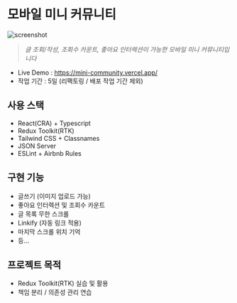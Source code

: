 # 모바일 미니 커뮤니티

![screenshot](https://user-images.githubusercontent.com/8604840/167301166-d16351bb-b6fa-492f-a1c5-c53f1f8927fa.png)
> _글 조회/작성, 조회수 카운트, 좋아요 인터렉션이 가능한 모바일 미니 커뮤니티입니다_
- Live Demo : https://mini-community.vercel.app/
- 작업 기간 : 5일 (리팩토링 / 배포 작업 기간 제외)

## 사용 스택

- React(CRA) + Typescript
- Redux Toolkit(RTK)
- Tailwind CSS + Classnames
- JSON Server
- ESLint + Airbnb Rules

## 구현 기능

- 글쓰기 (이미지 업로드 가능)
- 좋아요 인터렉션 및 조회수 카운트
- 글 목록 무한 스크롤
- Linkify (자동 링크 적용)
- 마지막 스크롤 위치 기억
- 등...

## 프로젝트 목적

- Redux Toolkit(RTK) 실습 및 활용
- 책임 분리 / 의존성 관리 연습
